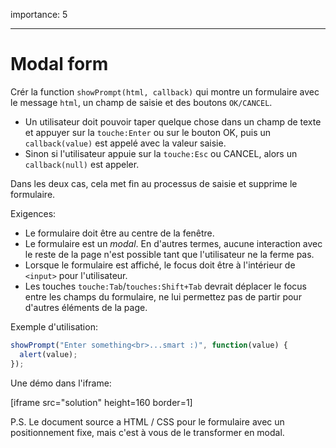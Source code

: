 importance: 5

---

# Modal form

Crér la function `showPrompt(html, callback)`  qui montre un formulaire avec le message `html`, un champ de saisie et des boutons `OK/CANCEL`.

- Un utilisateur doit pouvoir taper quelque chose dans un champ de texte et appuyer sur la `touche:Enter` ou sur le bouton OK, puis un `callback(value)` est appelé avec la valeur saisie.
- Sinon si l'utilisateur appuie sur la  `touche:Esc` ou CANCEL, alors un `callback(null)`  est appeler.

Dans les deux cas, cela met fin au processus de saisie et supprime le formulaire.

Exigences:

- Le formulaire doit être au centre de la fenêtre.
- Le formulaire est un *modal*. En d'autres termes, aucune interaction avec le reste de la page n'est possible tant que l'utilisateur ne la ferme pas.
- Lorsque le formulaire est affiché, le focus doit être à l'intérieur de `<input>` pour l'utilisateur.
- Les touches `touche:Tab`/`touches:Shift+Tab` devrait déplacer le focus entre les champs du formulaire, ne lui permettez pas de partir pour d'autres éléments de la page.

Exemple d'utilisation:

```js
showPrompt("Enter something<br>...smart :)", function(value) {
  alert(value);
});
```

Une démo dans l'iframe:

[iframe src="solution" height=160 border=1]

P.S. Le document source a HTML / CSS pour le formulaire avec un positionnement fixe, mais c'est à vous de le transformer en modal.
